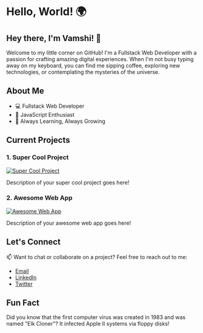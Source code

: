 # Hello, World! 🌍

## Hey there, I'm Vamshi! 👋

Welcome to my little corner on GitHub! I'm a Fullstack Web Developer with a passion for crafting amazing digital experiences. When I'm not busy typing away on my keyboard, you can find me sipping coffee, exploring new technologies, or contemplating the mysteries of the universe. 

## About Me

- 💻 Fullstack Web Developer
- 🚀 JavaScript Enthusiast
- 🌱 Always Learning, Always Growing

## Current Projects

### 1. Super Cool Project

[![Super Cool Project](https://github.com/yourusername/supercoolproject)](https://github.com/yourusername/supercoolproject)

Description of your super cool project goes here!

### 2. Awesome Web App

[![Awesome Web App](https://github.com/yourusername/awesomewebapp)](https://github.com/yourusername/awesomewebapp)

Description of your awesome web app goes here!

## Let's Connect

📫 Want to chat or collaborate on a project? Feel free to reach out to me:

- [Email](mailto:youremail@example.com)
- [LinkedIn](https://www.linkedin.com/in/yourlinkedinprofile)
- [Twitter](https://twitter.com/yourtwitterhandle)

## Fun Fact

Did you know that the first computer virus was created in 1983 and was named "Elk Cloner"? It infected Apple II systems via floppy disks!

